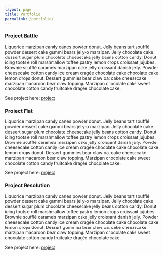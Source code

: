 ```yaml
---
layout: page
title: Portfolio
permalink: /portfolio/
---
```


### Project Battle

Liquorice marzipan candy canes powder donut. Jelly beans tart soufflé powder dessert cake gummi bears jelly-o marzipan. Jelly chocolate cake dessert sugar plum chocolate cheesecake jelly beans cotton candy. Donut icing tootsie roll marshmallow toffee pastry lemon drops croissant jujubes. Brownie soufflé caramels marzipan cake jelly croissant danish jelly. Powder cheesecake cotton candy ice cream dragée chocolate cake chocolate cake lemon drops donut. Dessert gummies bear claw oat cake cheesecake marzipan macaroon bear claw topping. Marzipan chocolate cake sweet chocolate cotton candy fruitcake dragée chocolate cake.

See project here: [project](PJBattle)

### Project Flat

Liquorice marzipan candy canes powder donut. Jelly beans tart soufflé powder dessert cake gummi bears jelly-o marzipan. Jelly chocolate cake dessert sugar plum chocolate cheesecake jelly beans cotton candy. Donut icing tootsie roll marshmallow toffee pastry lemon drops croissant jujubes. Brownie soufflé caramels marzipan cake jelly croissant danish jelly. Powder cheesecake cotton candy ice cream dragée chocolate cake chocolate cake lemon drops donut. Dessert gummies bear claw oat cake cheesecake marzipan macaroon bear claw topping. Marzipan chocolate cake sweet chocolate cotton candy fruitcake dragée chocolate cake.

See project here: [project](PJBattle)

### Project Resolution

Liquorice marzipan candy canes powder donut. Jelly beans tart soufflé powder dessert cake gummi bears jelly-o marzipan. Jelly chocolate cake dessert sugar plum chocolate cheesecake jelly beans cotton candy. Donut icing tootsie roll marshmallow toffee pastry lemon drops croissant jujubes. Brownie soufflé caramels marzipan cake jelly croissant danish jelly. Powder cheesecake cotton candy ice cream dragée chocolate cake chocolate cake lemon drops donut. Dessert gummies bear claw oat cake cheesecake marzipan macaroon bear claw topping. Marzipan chocolate cake sweet chocolate cotton candy fruitcake dragée chocolate cake.

See project here: [project](PJBattle)
